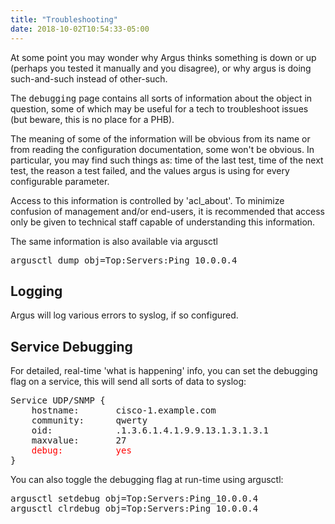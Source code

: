 ```yaml
---
title: "Troubleshooting"
date: 2018-10-02T10:54:33-05:00
---
```



At some point you may wonder why Argus thinks something is down or up (perhaps you tested it manually and you disagree), or why argus is doing such-and-such instead of other-such.

The <tt>debugging</tt> page contains all sorts of information about the object in question, some of which may be useful for a tech to troubleshoot issues (but beware, this is no place for a PHB).

The meaning of some of the information will be obvious from its name or from reading the configuration documentation, some won't be obvious. In particular, you may find such things as: time of the last test, time of the next test, the reason a test failed, and the values argus is using for every configurable parameter.

Access to this information is controlled by 'acl_about'. To minimize confusion of management and/or end-users, it is recommended that access only be given to technical staff capable of understanding this information.

The same information is also available via argusctl
<pre>argusctl dump obj=Top:Servers:Ping_10.0.0.4
</pre>

## Logging

Argus will log various errors to syslog, if so configured.

## Service Debugging

For detailed, real-time 'what is happening' info, you can set the debugging flag on a service, this will send all sorts of data to syslog:

<pre>
Service UDP/SNMP {
    hostname:       cisco-1.example.com
    community:      qwerty
    oid:            .1.3.6.1.4.1.9.9.13.1.3.1.3.1
    maxvalue:       27
    <font color="red">debug:          yes</font>
}
</pre>

You can also toggle the debugging flag at run-time using argusctl:

<pre>argusctl setdebug obj=Top:Servers:Ping_10.0.0.4
argusctl clrdebug obj=Top:Servers:Ping_10.0.0.4
</pre>

